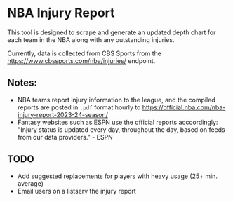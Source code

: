 # NBA Injury Report

This tool is designed to scrape and generate an updated depth chart for each team in the NBA along with any outstanding injuries.

Currently, data is collected from CBS Sports from the https://www.cbssports.com/nba/injuries/ endpoint.

## Notes:

* NBA teams report injury information to the league, and the compiled reports are posted in `.pdf` format hourly to https://official.nba.com/nba-injury-report-2023-24-season/
* Fantasy websites such as ESPN use the official reports acccordingly: "Injury status is updated every day, throughout the day, based on feeds from our data providers." - ESPN

## TODO

* Add suggested replacements for players with heavy usage (25+ min. average)
* Email users on a listserv the injury report
